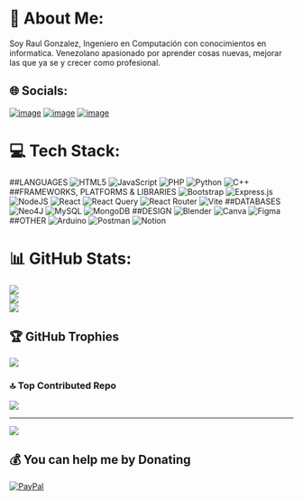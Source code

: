 # 💫 About Me:
Soy Raul Gonzalez, Ingeniero en Computación con conocimientos en informatica. Venezolano apasionado por aprender cosas nuevas, mejorar las que ya se y crecer como profesional.<br>


## 🌐 Socials:
[![image](https://img.shields.io/badge/LinkedIn-0077B5?style=for-the-badge&logo=linkedin&logoColor=white)](https://www.linkedin.com/in/raul-gonzalez-08b090152/)
[![image](https://img.shields.io/badge/Instagram-E4405F?style=for-the-badge&logo=instagram&logoColor=white)](https://www.instagram.com/raulgonzalezdelscj/)
[![image](https://img.shields.io/badge/Gmail-D14836?style=for-the-badge&logo=gmail&logoColor=white)](mailto:radscjggdiosteama@gmail.com)
# 💻 Tech Stack:
##LANGUAGES
![HTML5](https://img.shields.io/badge/html5-%23E34F26.svg?style=plastic&logo=html5&logoColor=white) ![JavaScript](https://img.shields.io/badge/javascript-%23323330.svg?style=plastic&logo=javascript&logoColor=%23F7DF1E) ![PHP](https://img.shields.io/badge/php-%23777BB4.svg?style=plastic&logo=php&logoColor=white) ![Python](https://img.shields.io/badge/python-3670A0?style=plastic&logo=python&logoColor=ffdd54) ![C++](https://img.shields.io/badge/c++-%2300599C.svg?style=plastic&logo=c%2B%2B&logoColor=white) 
##FRAMEWORKS, PLATFORMS & LIBRARIES
![Bootstrap](https://img.shields.io/badge/bootstrap-%238511FA.svg?style=plastic&logo=bootstrap&logoColor=white) ![Express.js](https://img.shields.io/badge/express.js-%23404d59.svg?style=plastic&logo=express&logoColor=%2361DAFB) ![NodeJS](https://img.shields.io/badge/node.js-6DA55F?style=plastic&logo=node.js&logoColor=white) ![React](https://img.shields.io/badge/react-%2320232a.svg?style=plastic&logo=react&logoColor=%2361DAFB) ![React Query](https://img.shields.io/badge/-React%20Query-FF4154?style=plastic&logo=react%20query&logoColor=white) ![React Router](https://img.shields.io/badge/React_Router-CA4245?style=plastic&logo=react-router&logoColor=white) ![Vite](https://img.shields.io/badge/vite-%23646CFF.svg?style=plastic&logo=vite&logoColor=white) 
##DATABASES
![Neo4J](https://img.shields.io/badge/Neo4j-008CC1?style=plastic&logo=neo4j&logoColor=white) ![MySQL](https://img.shields.io/badge/mysql-%2300000f.svg?style=plastic&logo=mysql&logoColor=white) ![MongoDB](https://img.shields.io/badge/MongoDB-%234ea94b.svg?style=plastic&logo=mongodb&logoColor=white)
##DESIGN
![Blender](https://img.shields.io/badge/blender-%23F5792A.svg?style=plastic&logo=blender&logoColor=white) ![Canva](https://img.shields.io/badge/Canva-%2300C4CC.svg?style=plastic&logo=Canva&logoColor=white) ![Figma](https://img.shields.io/badge/figma-%23F24E1E.svg?style=plastic&logo=figma&logoColor=white) 
##OTHER
![Arduino](https://img.shields.io/badge/-Arduino-00979D?style=plastic&logo=Arduino&logoColor=white) ![Postman](https://img.shields.io/badge/Postman-FF6C37?style=plastic&logo=postman&logoColor=white) ![Notion](https://img.shields.io/badge/Notion-%23000000.svg?style=plastic&logo=notion&logoColor=white)
# 📊 GitHub Stats:
![](https://github-readme-stats.vercel.app/api?username=Raulscj&theme=vue-dark&hide_border=true&include_all_commits=true&count_private=false)<br/>
![](https://github-readme-streak-stats.herokuapp.com/?user=Raulscj&theme=vue-dark&hide_border=true)<br/>
![](https://github-readme-stats.vercel.app/api/top-langs/?username=Raulscj&theme=vue-dark&hide_border=true&include_all_commits=true&count_private=false&layout=compact)

## 🏆 GitHub Trophies
![](https://github-profile-trophy.vercel.app/?username=Raulscj&theme=radical&no-frame=true&no-bg=true&margin-w=4)

### 🔝 Top Contributed Repo
![](https://github-contributor-stats.vercel.app/api?username=Raulscj&limit=5&theme=onedark&combine_all_yearly_contributions=true)

---
[![](https://visitcount.itsvg.in/api?id=Raulscj&icon=9&color=0)](https://visitcount.itsvg.in)

  ## 💰 You can help me by Donating
  [![PayPal](https://img.shields.io/badge/PayPal-00457C?style=for-the-badge&logo=paypal&logoColor=white)](https://paypal.me/Paypal) 

  
<!-- Proudly created with GPRM ( https://gprm.itsvg.in ) -->
